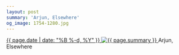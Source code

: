 ```yaml
---
layout: post
summary: 'Arjun, Elsewhere'
og_image: 1754-1280.jpg
---
```


<p>
 <time>
  <a href="/1754">
   {{ page.date | date: "%B %-d, %Y" }}
  </a>
 </time>
 <a href="/1754">
  <img alt="{{ page.summary }}" sizes="(min-width: 700px) 50vw, calc(100vw - 2rem)" src="{{ site.assets_url }}/1754-640.jpg" srcset="{{ site.assets_url }}/1754-320.jpg 320w, {{ site.assets_url }}/1754-640.jpg 640w, {{ site.assets_url }}/1754-960.jpg 960w, {{ site.assets_url }}/1754-1280.jpg 1280w"/>
 </a>
 <span>
  Arjun, Elsewhere
 </span>
</p>
